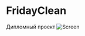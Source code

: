 # FridayClean
Дипломный проект
![Screen](https://pp.userapi.com/c852016/v852016624/1402d1/WxixugnFTp8.jpg)
